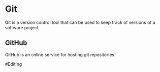 # Git

Git is a version control tool that can be used to keep track of versions of a software project.

## GitHub

GitHub is an online service for hosting git repositories.


#Editing